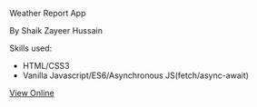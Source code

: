 Weather Report App

By Shaik Zayeer Hussain

Skills used:
* HTML/CSS3
* Vanilla Javascript/ES6/Asynchronous JS(fetch/async-await)


[View Online](https://zayeer.github.io/weather-app/)